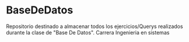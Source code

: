 # BaseDeDatos
Repositorio destinado a almacenar todos los ejercicios/Querys realizados durante la clase de "Base De Datos". Carrera Ingenieria en sistemas
